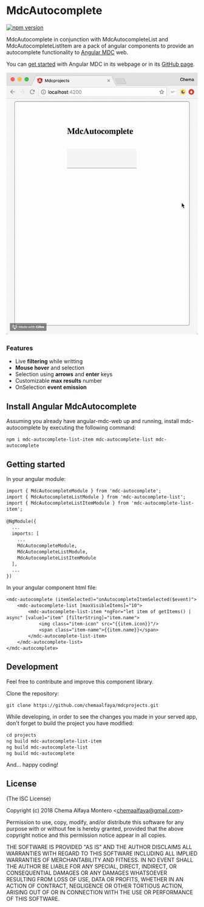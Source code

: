 # MdcAutocomplete

[![npm version](https://badge.fury.io/js/mdc-autocomplete.svg)](https://badge.fury.io/js/mdc-autocomplete)

MdcAutocomplete in conjunction with MdcAutocompleteList and MdcAutocompleteListItem are a pack of angular components to provide an autocomplete functionality to [Angular MDC](https://trimox.github.io/angular-mdc-web/#/home) web.

You can [get started](https://trimox.github.io/angular-mdc-web/#/getting-started) with Angular MDC in its webpage or in its [GitHub page](https://github.com/trimox/angular-mdc-web).

![Demonstration Gif](https://raw.githubusercontent.com/chemaalfaya/mdcprojects/master/src/assets/mdc-autocomplete.gif "Demonstration Gif")

### Features
* Live **filtering** while writting
* **Mouse hover** and selection
* Selection using **arrows** and **enter** keys
* Customizable **max results** number
* OnSelection **event emission**

## <a name="installation"></a> Install Angular MdcAutocomplete
Assuming you already have angular-mdc-web up and running, install mdc-autocomplete by executing the following command:

```
npm i mdc-autocomplete-list-item mdc-autocomplete-list mdc-autocomplete
```

## <a name="getstarted"></a> Getting started
In your angular module:

	import { MdcAutocompleteModule } from 'mdc-autocomplete';
	import { MdcAutocompleteListModule } from 'mdc-autocomplete-list';
	import { MdcAutocompleteListItemModule } from 'mdc-autocomplete-list-item';
	
	@NgModule({
	  ...
	  imports: [
	    ...
	    MdcAutocompleteModule,
	    MdcAutocompleteListModule,
	    MdcAutocompleteListItemModule
	  ],
	  ...
	})

In your angular component html file:

	<mdc-autocomplete (itemSelected)="onAutocompleteItemSelected($event)">
		<mdc-autocomplete-list [maxVisibleItems]="10">
    		<mdc-autocomplete-list-item *ngFor="let item of getItems() | async" [value]="item" [filterString]="item.name">
	    		<img class="item-icon" src="{{item.icon}}"/>
    			<span class="item-name">{{item.name}}</span>
      		</mdc-autocomplete-list-item>
    	</mdc-autocomplete-list>
	</mdc-autocomplete>


## Development

Feel free to contribute and improve this component library.

Clone the repository:

```
git clone https://github.com/chemaalfaya/mdcprojects.git
```

While developing, in order to see the changes you made in your served app, don't forget to build the project you have modified:

	cd projects
	ng build mdc-autocomplete-list-item
	ng build mdc-autocomplete-list
	ng build mdc-autocomplete

And... happy coding!


## License

(The ISC License)

Copyright (c) 2018 Chema Alfaya Montero &lt;chemaalfaya@gmail.com&gt;

Permission to use, copy, modify, and/or distribute this software for any
purpose with or without fee is hereby granted, provided that the above
copyright notice and this permission notice appear in all copies.

THE SOFTWARE IS PROVIDED "AS IS" AND THE AUTHOR DISCLAIMS ALL WARRANTIES
WITH REGARD TO THIS SOFTWARE INCLUDING ALL IMPLIED WARRANTIES OF
MERCHANTABILITY AND FITNESS. IN NO EVENT SHALL THE AUTHOR BE LIABLE FOR
ANY SPECIAL, DIRECT, INDIRECT, OR CONSEQUENTIAL DAMAGES OR ANY DAMAGES
WHATSOEVER RESULTING FROM LOSS OF USE, DATA OR PROFITS, WHETHER IN AN
ACTION OF CONTRACT, NEGLIGENCE OR OTHER TORTIOUS ACTION, ARISING OUT OF
OR IN CONNECTION WITH THE USE OR PERFORMANCE OF THIS SOFTWARE.